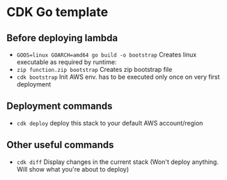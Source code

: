 # CDK Go template

## Before deploying lambda
 * `GOOS=linux GOARCH=amd64 go build -o bootstrap`  Creates linux executable as required by runtime:
 * `zip function.zip bootstrap`                     Creates zip bootstrap file
 * `cdk bootstrap`                                  Init AWS env. has to be executed only once on very first deployment

## Deployment commands
 * `cdk deploy`         deploy this stack to your default AWS account/region

## Other useful commands
 * `cdk diff`           Display changes in the current stack (Won't deploy anything. Will show what you're about to deploy)
